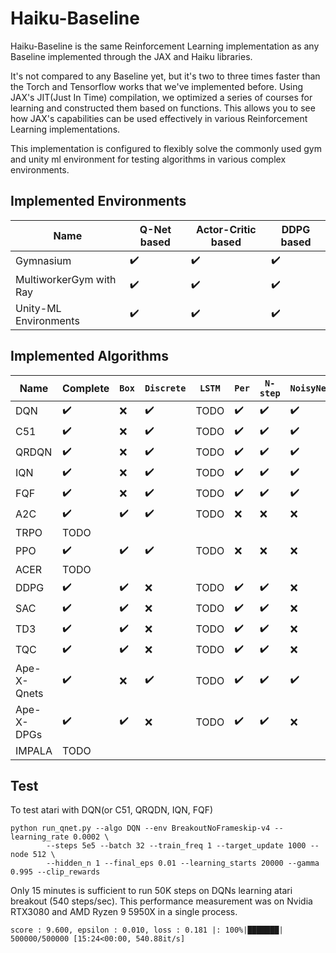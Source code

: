 # Haiku-Baseline

Haiku-Baseline is the same Reinforcement Learning implementation as any Baseline implemented through the JAX and Haiku libraries.

It's not compared to any Baseline yet, but it's two to three times faster than the Torch and Tensorflow works that we've implemented before.
Using JAX's JIT(Just In Time) compilation, we optimized a series of courses for learning and constructed them based on functions. This allows you to see how JAX's capabilities can be used effectively in various Reinforcement Learning implementations.

This implementation is configured to flexibly solve the commonly used gym and unity ml environment for testing algorithms in various complex environments.

## Implemented Environments

| **Name**                | **Q-Net based**              | **Actor-Critic based**       | **DDPG based**               | 
| ----------------------  | ---------------------------- | ---------------------------- | ---------------------------- |
| Gymnasium               | :heavy_check_mark:           | :heavy_check_mark:           | :heavy_check_mark:           |
| MultiworkerGym with Ray | :heavy_check_mark:           | :heavy_check_mark:           | :heavy_check_mark:           |
| Unity-ML Environments   | :heavy_check_mark:           | :heavy_check_mark:           | :heavy_check_mark:           |

## Implemented Algorithms

| **Name**            | **Complete**                 | ```Box```          | ```Discrete```     | ```LSTM```         | ```Per```          | ```N-step```       | ```NoisyNet```     | ```Munchausen```   |
| ------------------- | ---------------------------- | ------------------ | ------------------ | ------------------ | ------------------ | ------------------ | ------------------ | ------------------ |
| DQN                 | :heavy_check_mark:           | :x:                | :heavy_check_mark: | TODO               |:heavy_check_mark:  | :heavy_check_mark: | :heavy_check_mark: | :heavy_check_mark: |
| C51                 | :heavy_check_mark:           | :x:                | :heavy_check_mark: | TODO               |:heavy_check_mark:  | :heavy_check_mark: | :heavy_check_mark: | :heavy_check_mark: |
| QRDQN               | :heavy_check_mark:           | :x:                | :heavy_check_mark: | TODO               |:heavy_check_mark:  | :heavy_check_mark: | :heavy_check_mark: | :heavy_check_mark: |
| IQN                 | :heavy_check_mark:           | :x:                | :heavy_check_mark: | TODO               |:heavy_check_mark:  | :heavy_check_mark: | :heavy_check_mark: | :heavy_check_mark: |
| FQF                 | :heavy_check_mark:           | :x:                | :heavy_check_mark: | TODO               |:heavy_check_mark:  | :heavy_check_mark: | :heavy_check_mark: | :heavy_check_mark: |
| A2C                 | :heavy_check_mark: 			 | :heavy_check_mark: | :heavy_check_mark: | TODO               |:x:                 | :x:                | :x:                | :x:                |
| TRPO                | TODO           		         |                    |                    | 	                |                    |                    |                    |                    |
| PPO                 | :heavy_check_mark:           | :heavy_check_mark: | :heavy_check_mark: | TODO               |:x:                 | :x:                | :x:                | :x:                |
| ACER                | TODO           		         |                    |                    | 	                |                    |                    |                    |                    |
| DDPG                | :heavy_check_mark:           | :heavy_check_mark: | :x:                | TODO               |:heavy_check_mark:  | :heavy_check_mark: | :x:                | :x:                |
| SAC                 | :heavy_check_mark:           | :heavy_check_mark: | :x:                | TODO               |:heavy_check_mark:  | :heavy_check_mark: | :x:                | :x:                |
| TD3                 | :heavy_check_mark:           | :heavy_check_mark: | :x:                | TODO               |:heavy_check_mark:  | :heavy_check_mark: | :x:                | :x:                |
| TQC                 | :heavy_check_mark:           | :heavy_check_mark: | :x:                | TODO               |:heavy_check_mark:  | :heavy_check_mark: | :x:                | :x:                |
| Ape-X-Qnets         | :heavy_check_mark:           | :x:                | :heavy_check_mark: | TODO               |:heavy_check_mark:  | :heavy_check_mark: | :heavy_check_mark: | :heavy_check_mark: |
| Ape-X-DPGs    	  | :heavy_check_mark:           | :heavy_check_mark: | :x:                | TODO               |:heavy_check_mark:  | :heavy_check_mark: | :x:                | :x:                |
| IMPALA              | TODO           		         |                    |                    |                    |                    |                    |                    |                    |

## Test 

To test atari with DQN(or C51, QRQDN, IQN, FQF)
```
python run_qnet.py --algo DQN --env BreakoutNoFrameskip-v4 --learning_rate 0.0002 \
		--steps 5e5 --batch 32 --train_freq 1 --target_update 1000 --node 512 \
		--hidden_n 1 --final_eps 0.01 --learning_starts 20000 --gamma 0.995 --clip_rewards
```

Only 15 minutes is sufficient to run 50K steps on DQNs learning atari breakout (540 steps/sec). 
This performance measurement was on Nvidia RTX3080 and AMD Ryzen 9 5950X in a single process.
```
score : 9.600, epsilon : 0.010, loss : 0.181 |: 100%|███████| 500000/500000 [15:24<00:00, 540.88it/s]
```